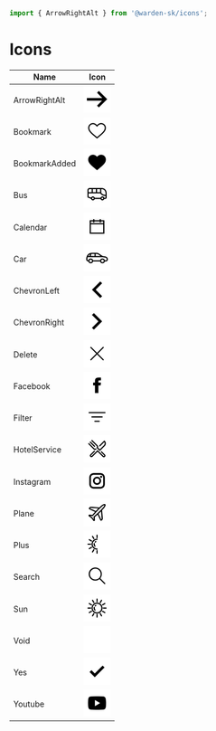 ```ts
import { ArrowRightAlt } from '@warden-sk/icons';
```
# Icons
| Name | Icon |
| --- | :---: |
| ArrowRightAlt | ![ArrowRightAlt](./output/ArrowRightAlt.svg) |
| Bookmark | ![Bookmark](./output/Bookmark.svg) |
| BookmarkAdded | ![BookmarkAdded](./output/BookmarkAdded.svg) |
| Bus | ![Bus](./output/Bus.svg) |
| Calendar | ![Calendar](./output/Calendar.svg) |
| Car | ![Car](./output/Car.svg) |
| ChevronLeft | ![ChevronLeft](./output/ChevronLeft.svg) |
| ChevronRight | ![ChevronRight](./output/ChevronRight.svg) |
| Delete | ![Delete](./output/Delete.svg) |
| Facebook | ![Facebook](./output/Facebook.svg) |
| Filter | ![Filter](./output/Filter.svg) |
| HotelService | ![HotelService](./output/HotelService.svg) |
| Instagram | ![Instagram](./output/Instagram.svg) |
| Plane | ![Plane](./output/Plane.svg) |
| Plus | ![Plus](./output/Plus.svg) |
| Search | ![Search](./output/Search.svg) |
| Sun | ![Sun](./output/Sun.svg) |
| Void | ![Void](./output/Void.svg) |
| Yes | ![Yes](./output/Yes.svg) |
| Youtube | ![Youtube](./output/Youtube.svg) |